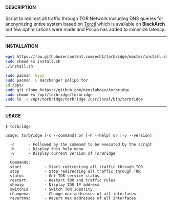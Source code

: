#### DESCRIPTION

Script to redirect all traffic through TOR Network including DNS queries for anonymizing entire system based on [Torctl](https://github.com/BlackArch/torctl) which is available on **BlackArch** but few optimizations were made and Polipo has added to minimize latency.

* * *

#### INSTALLATION

```bash
wget https://raw.githubusercontent.com/ech1/torbridge/master/install.sh 
sudo chmod +x install.sh
./install.sh
```

```bash
sudo pacman -Syyu
sudo pacman -S macchanger polipo tor
cd /opt/
sudo git clone https://github.com/neoslabdev/torbridge
sudo chmod +x /opt/torbridge/torbridge
sudo ln -s /opt/torbridge/torbridge /usr/local/bin/torbridge
```

* * *

#### USAGE

```
$ torbridge

usage: torbridge [-c --command] or [-h --help] or [-v --version]

  -c      - Followed by the command to be executed by the script
  -h      - Display this help menu
  -v      - Display current version of TorBridge

  Commands:
  start          - Start redirecting all traffic through TOR
  stop           - Stop redirecting all traffic through TOR
  status         - Get TOR service status
  restart        - Restart TOR and traffic rules
  showip         - Display TOR IP address
  switchid       - Switch TOR identity
  changemac      - Change mac addresses of all interfaces
  revertmac      - Revert mac addresses of all interfaces
```
